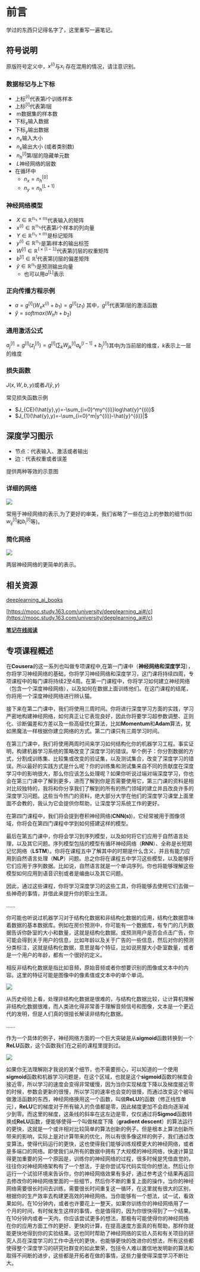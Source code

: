 # 前言

学过的东西只记得名字了，这里重写一遍笔记。

## 符号说明

原版符号定义中，$x^{(i)}$与$x_i$ 存在混用的情况，请注意识别。
### **数据标记与上下标**

- 上标$^{(i)}$代表第$i$个训练样本
- 上标$^{[l]}$代表第$l$层 
-  m数据集的样本数
- 下标$_x$输入数据
- 下标$_y$输出数据
-  $n_x$输入大小
-  $n_x$输出大小 (或者类别数)
-  $n_h^{[l]}$第$l$层的隐藏单元数
-  $L$神经网络的层数
- 在循环中
	- $n_x=n_h^{[0]}$
	- $n_y=n_h^{[L+1]}$

### **神经网络模型**

-  $X{\in}\mathbb{R^{n_x\times m}}$代表输入的矩阵
-  $x^{(i)}{\in}\mathbb{R^{n_x}}$代表第$i$个样本的列向量
-  $Y{\in}\mathbb{R^{n_y\times m}}$是标记矩阵
-  $y^{(i)}{\in}\mathbb{R^{n_y}}$是第$i$样本的输出标签
-  $W^{[l]}{\in}\mathbb{R^{l \times (l-1)}}$代表第$[l]$层的权重矩阵
-  $b^{[l]}{\in}\mathbb{R^{l}}$代表第$[l]$层的偏差矩阵
-  $\hat{y}{\in}\mathbb{R^{n_y}}$是预测输出向量
  - 也可以用$a^{[L]}$表示

### **正向传播方程示例**

- $a=g^{[l]}(W_xx^{(i)}+b_1)=g^{[l]}(z_1)$ 其中，$g^{[l]}$代表第$l$层的激活函数
- $\hat{y}=softmax(W_hh+b_2)$

### **通用激活公式**

$a^{[l]}_j=g^{[l]}(z_j^{[l]})=g^{[l]}(\sum_kW_{jk}^{[l]}a_k^{[l-1]}+b_j^{[l]})$其中$j$为当前层的维度，$k$表示上一层的维度

### **损失函数**

$J(x,W,b,y)$或者$J(\hat{y},y)$ 

常见损失函数示例
- $J_{CE}(\hat{y},y)=-\sum_{i=0}^my^{(i)}log\hat{y}^{(i)}$ 
- $J_{1}(\hat{y},y)=-\sum_{i=0}^m|y^{(i)}-\hat{y}^{(i)}|$ 

## 深度学习图示

- 节点：代表输入、激活或者输出
- 边：代表权重或者误差

提供两种等效的示意图

### 详细的网络

![](http://www.ai-start.com/dl2017/images/fe20e8766346d4e8d212e792888dd6fb.jpg)

常用于神经网络的表示,为了更好的审美，我们省略了一些在边上的参数的细节(如$w_{ij}^{[l]}$和$b_i^{[l]}$等)。

### 简化网络

![](http://www.ai-start.com/dl2017/images/08a2f8fea114cbc35c70d45d03a34d52.jpg)

两层神经网络的更简单的表示。
## 相关资源

[deeplearning_ai_books](https://github.com/fengdu78/deeplearning_ai_books)

[https://mooc.study.163.com/university/deeplearning_ai#/c](https://mooc.study.163.com/university/deeplearning_ai#/c)

[**笔记在线阅读**](http://www.ai-start.com/dl2017)

## 专项课程概述

在**Cousera**的这一系列也叫做专项课程中,在第一门课中（**神经网络和深度学习**），你将学习神经网络的基础，你将学习神经网络和深度学习，这门课将持续四周，专项课程中的每门课将持续2至4周。在第一门课程中，你将学习如何建立神经网络（包含一个深度神经网络），以及如何在数据上面训练他们。在这门课程的结尾，你将用一个深度神经网络进行辨认猫。

接下来在第二门课中，我们将使用三周时间。你将进行深度学习方面的实践，学习严密地构建神经网络，如何真正让它表现良好，因此你将要学习超参数调整、正则化、诊断偏差和方差以及一些高级优化算法，比如**Momentum**和**Adam**算法，犹如黑魔法一样根据你建立网络的方式。第二门课只有三周学习时间。

在第三门课中，我们将使用两周时间来学习如何结构化你的机器学习工程。事实证明，构建机器学习系统的策略改变了深度学习的错误。举个例子：你分割数据的方式，分割成训练集、比较集或改变的验证集，以及测试集合，改变了深度学习的错误。所以最好的实践方式是什么呢？你的训练集和测试集来自不同的贡献度在深度学习中的影响很大，那么你应该怎么处理呢？如果你听说过端对端深度学习，你也会在第三门课中了解到更多，进而了解到你是否需要使用它，第三门课的资料是相对比较独特的，我将和你分享我们了解到的所有的热门领域的建立并且改良许多的深度学习问题。这些当今热门的资料，绝大部分大学在他们的深度学习课堂上面里面不会教的，我认为它会提供你帮助，让深度学习系统工作的更好。

在第四门课程中，我们将会提到卷积神经网络(**CNN(s)**)，它经常被用于图像领域，你将会在第四门课程中学到如何搭建这样的模型。

最后在第五门课中，你将会学习到序列模型，以及如何将它们应用于自然语言处理，以及其它问题。序列模型包括的模型有循环神经网络（**RNN**）、全称是长短期记忆网络（**LSTM**）。你将在课程五中了解其中的时期是什么含义，并且有能力应用到自然语言处理（**NLP**）问题。总之你将在课程五中学习这些模型，以及能够将它们应用于序列数据。比如说，自然语言就是一个单词序列。你也将能够理解这些模型如何应用到语音识别或者是编曲以及其它问题。

因此，通过这些课程，你将学习深度学习的这些工具，你将能够去使用它们去做一些神奇的事情，并借此来提升你的职业生涯。

……

你可能也听说过机器学习对于结构化数据和非结构化数据的应用，结构化数据意味着数据的基本数据库。例如在房价预测中，你可能有一个数据库，有专门的几列数据告诉你卧室的大小和数量，这就是结构化数据。或预测用户是否会点击广告，你可能会得到关于用户的信息，比如年龄以及关于广告的一些信息，然后对你的预测分类标注，这就是结构化数据，意思是每个特征，比如说房屋大小卧室数量，或者是一个用户的年龄，都有一个很好的定义。

相反非结构化数据是指比如音频，原始音频或者你想要识别的图像或文本中的内容。这里的特征可能是图像中的像素值或文本中的单个单词。

![](http://www.ai-start.com/dl2017/images/86a39d40cb13842cd6c06463cd9b4a83.png)

从历史经验上看，处理非结构化数据是很难的，与结构化数据比较，让计算机理解非结构化数据很难，而人类进化得非常善于理解音频信号和图像，文本是一个更近代的发明，但是人们真的很擅长解读非结构化数据。

……

作为一个具体的例子，神经网络方面的一个巨大突破是从**sigmoid**函数转换到一个**ReLU**函数，这个函数我们在之前的课程里提到过。

![](http://www.ai-start.com/dl2017/images/1a3d288dc243ca9c5a70a69799180c4a.png)

如果你无法理解刚才我说的某个细节，也不需要担心，可以知道的一个使用**sigmoid**函数和机器学习问题是，在这个区域，也就是这个**sigmoid**函数的梯度会接近零，所以学习的速度会变得非常缓慢，因为当你实现梯度下降以及梯度接近零的时候，参数会更新的很慢，所以学习的速率也会变的很慢，而通过改变这个被叫做激活函数的东西，神经网络换用这一个函数，叫做**ReLU**的函数（修正线性单元），**ReLU**它的梯度对于所有输入的负值都是零，因此梯度更加不会趋向逐渐减少到零。而这里的梯度，这条线的斜率在这左边是零，仅仅通过将**Sigmod**函数转换成**ReLU**函数，便能够使得一个叫做梯度下降（**gradient descent**）的算法运行的更快，这就是一个或许相对比较简单的算法创新的例子。但是根本上算法创新所带来的影响，实际上是对计算带来的优化，所以有很多像这样的例子，我们通过改变算法，使得代码运行的更快，这也使得我们能够训练规模更大的神经网络，或者是多端口的网络。即使我们从所有的数据中拥有了大规模的神经网络，快速计算显得更加重要的另一个原因是，训练你的神经网络的过程，很多时候是凭借直觉的，往往你对神经网络架构有了一个想法，于是你尝试写代码实现你的想法，然后让你运行一个试验环境来告诉你，你的神经网络效果有多好，通过参考这个结果再返回去修改你的神经网络里面的一些细节，然后你不断的重复上面的操作，当你的神经网络需要很长时间去训练，需要很长时间重复这一循环，在这里就有很大的区别，根据你的生产效率去构建更高效的神经网络。当你能够有一个想法，试一试，看效果如何。在10分钟内，或者也许要花上一整天，如果你训练你的神经网络用了一个月的时间，有时候发生这样的事情，也是值得的，因为你很快得到了一个结果。在10分钟内或者一天内，你应该尝试更多的想法，那极有可能使得你的神经网络在你的应用方面工作的更好、更快的计算，在提高速度方面真的有帮助，那样你就能更快地得到你的实验结果。这也同时帮助了神经网络的实验人员和有关项目的研究人员在深度学习的工作中迭代的更快，也能够更快的改进你的想法，所有这些都使得整个深度学习的研究社群变的如此繁荣，包括令人难以置信地发明新的算法和取得不间断的进步，这些都是开拓者在做的事情，这些力量使得深度学习不断壮大。





